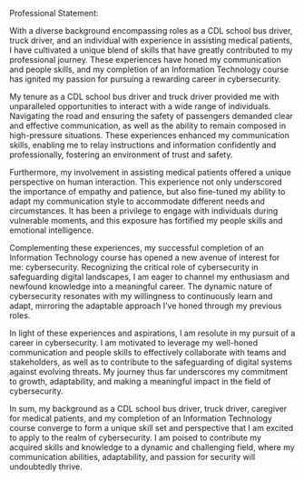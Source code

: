 Professional Statement:

With a diverse background encompassing roles as a CDL school bus driver, truck driver, and an individual with experience in assisting medical patients, I have cultivated a unique blend of skills that have greatly contributed to my professional journey. These experiences have honed my communication and people skills, and my completion of an Information Technology course has ignited my passion for pursuing a rewarding career in cybersecurity.

My tenure as a CDL school bus driver and truck driver provided me with unparalleled opportunities to interact with a wide range of individuals. Navigating the road and ensuring the safety of passengers demanded clear and effective communication, as well as the ability to remain composed in high-pressure situations. These experiences enhanced my communication skills, enabling me to relay instructions and information confidently and professionally, fostering an environment of trust and safety.

Furthermore, my involvement in assisting medical patients offered a unique perspective on human interaction. This experience not only underscored the importance of empathy and patience, but also fine-tuned my ability to adapt my communication style to accommodate different needs and circumstances. It has been a privilege to engage with individuals during vulnerable moments, and this exposure has fortified my people skills and emotional intelligence.

Complementing these experiences, my successful completion of an Information Technology course has opened a new avenue of interest for me: cybersecurity. Recognizing the critical role of cybersecurity in safeguarding digital landscapes, I am eager to channel my enthusiasm and newfound knowledge into a meaningful career. The dynamic nature of cybersecurity resonates with my willingness to continuously learn and adapt, mirroring the adaptable approach I've honed through my previous roles.

In light of these experiences and aspirations, I am resolute in my pursuit of a career in cybersecurity. I am motivated to leverage my well-honed communication and people skills to effectively collaborate with teams and stakeholders, as well as to contribute to the safeguarding of digital systems against evolving threats. My journey thus far underscores my commitment to growth, adaptability, and making a meaningful impact in the field of cybersecurity.

In sum, my background as a CDL school bus driver, truck driver, caregiver for medical patients, and my completion of an Information Technology course converge to form a unique skill set and perspective that I am excited to apply to the realm of cybersecurity. I am poised to contribute my acquired skills and knowledge to a dynamic and challenging field, where my communication abilities, adaptability, and passion for security will undoubtedly thrive.
